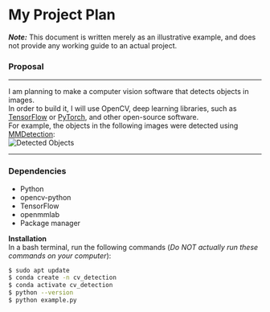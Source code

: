 # My Project Plan

***Note:*** This document is written merely as an illustrative example, and does not provide any working guide to an actual project.

### Proposal
---

I am planning to make a computer vision software that detects objects in images.  
In order to build it, I will use OpenCV, deep learning libraries, such as [TensorFlow](https://www.tensorflow.org/?hl=ko) or [PyTorch](https://www.tensorflow.org/?hl=ko), and other open-source software.  
For example, the objects in the following images were detected using [MMDetection](https://github.com/open-mmlab/mmdetection):  
![Detected Objects](https://user-images.githubusercontent.com/12907710/137271636-56ba1cd2-b110-4812-8221-b4c120320aa9.png)

---

### Dependencies
- Python
- opencv-python
- TensorFlow
- openmmlab
- Package manager

**Installation**  
In a bash terminal, run the following commands (*Do NOT actually run these commands on your computer*):

```bash
$ sudo apt update
$ conda create -n cv_detection
$ conda activate cv_detection
$ python --version
$ python example.py
```
